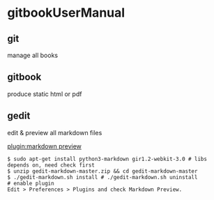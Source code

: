 # gitbookUserManual
## git
manage all books

## gitbook
produce static html or pdf

## gedit
edit & preview all markdown files

[plugin:markdown preview](https://github.com/jpfleury/gedit-markdown)
```shell
$ sudo apt-get install python3-markdown gir1.2-webkit-3.0 # libs depends on, need check first
$ unzip gedit-markdown-master.zip && cd gedit-markdown-master
$ ./gedit-markdown.sh install # ./gedit-markdown.sh uninstall
# enable plugin
Edit > Preferences > Plugins and check Markdown Preview.
```
